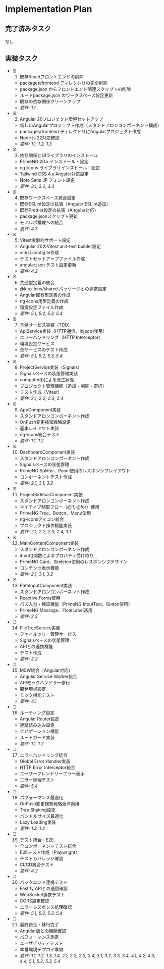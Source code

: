 # Implementation Plan

## 完了済みタスク

なし

## 実装タスク

- [x] 1. 既存Reactフロントエンドの削除
  - packages/frontend ディレクトリの完全削除
  - package.json からフロントエンド関連スクリプトの削除
  - ルートpackage.json のワークスペース設定更新
  - 既存の依存関係クリーンアップ
  - _要件: 1.1_

- [x] 2. Angular 20プロジェクト環境セットアップ
  - 新しいAngularプロジェクト作成（スタンドアロンコンポーネント構成）
  - packages/frontend ディレクトリにAngularプロジェクト作成
  - Node.js 22対応確認
  - _要件: 1.1, 1.2, 1.3_

- [x] 3. 依存関係とUIライブラリのインストール
  - PrimeNG 20.x インストール・設定
  - ng-icons ライブラリインストール・設定
  - Tailwind CSS 4.x Angular対応設定
  - Noto Sans JP フォント設定
  - _要件: 3.1, 3.2, 3.3_

- [x] 4. 既存ワークスペース統合設定
  - 既存ESLint設定の拡張（Angular ESLint追加）
  - 既存Prettier設定の拡張（Angular対応）
  - package.jsonスクリプト更新
  - モノレポ構成への統合
  - _要件: 4.3_

- [x] 5. Vitest実験的サポート設定
  - Angular 20のVitest unit-test builder設定
  - vitest.config.ts作成
  - テストセットアップファイル作成
  - angular.json テスト設定更新
  - _要件: 4.2_

- [x] 6. 共通型定義の統合
  - @kiro-lens/shared パッケージとの連携設定
  - Angular固有型定義の作成
  - ng-icons用型定義の作成
  - 環境設定ファイル作成
  - _要件: 5.1, 5.2, 5.3, 5.4_

- [x] 7. 基盤サービス実装（TDD）
  - ApiService実装（HTTP通信、inject()使用）
  - エラーハンドリング（HTTP Interceptor）
  - 環境設定サービス
  - 全サービスのテスト作成
  - _要件: 5.1, 5.2, 5.3, 5.4_

- [x] 8. ProjectService実装（Signals）
  - Signalsベースの状態管理実装
  - computed()による派生状態
  - プロジェクト管理機能（追加・削除・選択）
  - テスト作成（Vitest）
  - _要件: 2.1, 2.2, 2.3, 2.4_

- [x] 9. AppComponent実装
  - スタンドアロンコンポーネント作成
  - OnPush変更検知戦略設定
  - 基本レイアウト実装
  - ng-icons統合テスト
  - _要件: 1.1, 1.2_

- [x] 10. DashboardComponent実装
  - スタンドアロンコンポーネント作成
  - Signalsベースの状態管理
  - PrimeNG Splitter、Panel使用のレスポンシブレイアウト
  - コンポーネントテスト作成
  - _要件: 2.1, 3.1, 3.2_

- [x] 11. ProjectSidebarComponent実装
  - スタンドアロンコンポーネント作成
  - ネイティブ制御フロー（@if, @for）使用
  - PrimeNG Tree、Button、Menu使用
  - ng-iconsアイコン統合
  - プロジェクト操作機能実装
  - _要件: 2.1, 2.2, 2.3, 2.4, 3.1_

- [x] 12. MainContentComponent実装
  - スタンドアロンコンポーネント作成
  - input()関数によるプロパティ受け取り
  - PrimeNG Card、Skeleton使用のレスポンシブデザイン
  - コンテンツ表示機能
  - _要件: 2.1, 3.1, 3.2_

- [x] 13. PathInputComponent実装
  - スタンドアロンコンポーネント作成
  - Reactive Forms使用
  - パス入力・検証機能（PrimeNG InputText、Button使用）
  - PrimeNG Message、FloatLabel活用
  - _要件: 2.3_

- [ ] 14. FileTreeService実装
  - ファイルツリー管理サービス
  - Signalsベースの状態管理
  - APIとの連携機能
  - テスト作成
  - _要件: 2.2_

- [ ] 15. MSW統合（Angular対応）
  - Angular Service Worker統合
  - APIモックハンドラー移行
  - 開発環境設定
  - モック機能テスト
  - _要件: 4.1_

- [ ] 16. ルーティング設定
  - Angular Router設定
  - 遅延読み込み設定
  - ナビゲーション機能
  - ルートガード実装
  - _要件: 1.1, 1.2_

- [ ] 17. エラーハンドリング統合
  - Global Error Handler実装
  - HTTP Error Interceptor統合
  - ユーザーフレンドリーエラー表示
  - エラー処理テスト
  - _要件: 5.4_

- [ ] 18. パフォーマンス最適化
  - OnPush変更検知戦略全体適用
  - Tree Shaking設定
  - バンドルサイズ最適化
  - Lazy Loading実装
  - _要件: 1.3, 1.4_

- [ ] 19. テスト統合・E2E
  - 全コンポーネントテスト統合
  - E2Eテスト作成（Playwright）
  - テストカバレッジ確認
  - CI/CD統合テスト
  - _要件: 4.2_

- [ ] 20. バックエンド連携テスト
  - Fastify APIとの通信確認
  - WebSocket連携テスト
  - CORS設定確認
  - エラーレスポンス処理確認
  - _要件: 5.1, 5.2, 5.3, 5.4_

- [ ] 21. 最終統合・移行完了
  - Angular版との機能確認
  - パフォーマンス測定
  - ユーザビリティテスト
  - 本番環境デプロイ準備
  - _要件: 1.1, 1.2, 1.3, 1.4, 2.1, 2.2, 2.3, 2.4, 3.1, 3.2, 3.3, 3.4, 4.1, 4.2, 4.3, 4.4, 5.1, 5.2, 5.3, 5.4_
